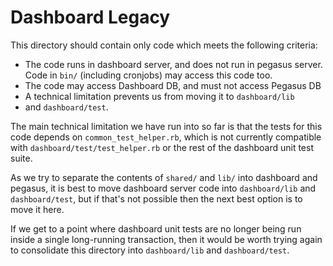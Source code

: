 # Dashboard Legacy

This directory should contain only code which meets the following criteria:
* The code runs in dashboard server, and does not run in pegasus server.
  Code in `bin/` (including cronjobs) may access this code too.
* The code may access Dashboard DB, and must not access Pegasus DB
* A technical limitation prevents us from moving it to `dashboard/lib` 
* and `dashboard/test`.

The main technical limitation we have run into so far is that the tests for this
code depends on `common_test_helper.rb`, which is not currently compatible with
`dashboard/test/test_helper.rb` or the rest of the dashboard unit test suite.

As we try to separate the contents of `shared/` and `lib/` into dashboard and
pegasus, it is best to move dashboard server code into `dashboard/lib` and 
`dashboard/test`, but if that's not possible then the next best option is 
to move it here.

If we get to a point where dashboard unit tests are no longer being run inside
a single long-running transaction, then it would be worth trying again to
consolidate this directory into `dashboard/lib` and `dashboard/test`.
